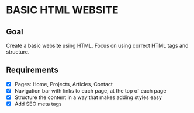 # BASIC HTML WEBSITE
## Goal
Create a basic website using HTML. Focus on using correct HTML tags and structure.
## Requirements
- [x] Pages: Home, Projects, Articles, Contact
- [x] Navigation bar with links to each page, at the top of each page
- [x] Structure the content in a way that makes adding styles easy
- [x] Add SEO meta tags
